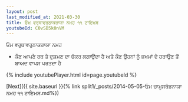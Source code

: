 ```yaml
---
layout: post
last_modified_at: 2021-03-30
title: ਓਮ ਵਰੁਥਾਵਰੁਠਾਕਰਾਯਾ ਨਮਹ ੧੧ ਟਾਇਮਸ
youtubeId: C0vSB5k0nVM
---
```

 
 
 ਓਮ ਵਰੁਥਾਵਰੁਠਾਕਰਾਯਾ ਨਮਹ  
 
 -  ਕੌਣ ਆਪਣੇ ਰਥ ਤੇ ਦੁਸ਼ਮਣ ਦਾ ਚੱਕਰ ਲਗਾਉਂਦਾ ਹੈ ਅਤੇ ਕੌਣ ਉਹਨਾਂ ਨੂੰ ਜ਼ਖਮਾਂ ਦੇ ਹਰਾਉਣ ਤੋਂ ਬਾਅਦ ਵਾਪਸ ਪਰਤਦਾ ਹੈ 
 
  
 
  
 
 
 
 
 
 


{% include youtubePlayer.html id=page.youtubeId %}
 
[Next]({{ site.baseurl }}{% link  split1/_posts/2014-05-05-ਓਮ ਚਾਮੁਸਥੰਭਨਾਯਾ ਨਮਹ ੧੧ ਟਾਇਮਸ.md%})
 
